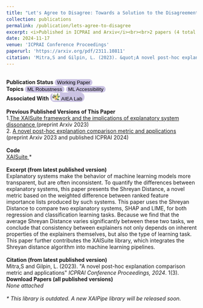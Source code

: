 ```yaml
---
title: "Let's Agree to Disagree: Towards a Solution to the Disagreement Problem in Explainability"
collection: publications
permalink: /publication/lets-agree-to-disagree
excerpt: <i>Published in ICPRAI and Arxiv</i><br><br>2 papers (4 total versioned papers). <br> Explanatory systems give us a peek under the hood of blackbox ML models. This collection encompasses my work analyzing differences between explanatory systems, quantifying these differences, and integrating the resulting metrics into machine learning pipelines.<br><br> <button style="border: 2px solid purple; color: purple; background-color: white; padding: 10px 20px; cursor: pointer; transition: background-color 0.3s, color 0.3s; font-size: 16px;" onmouseover="this.style.backgroundColor='purple'; this.style.color='white';" onmouseout="this.style.backgroundColor='white'; this.style.color='purple';"> Hover Me </button>
date: 2024-11-17
venue: 'ICPRAI Conference Proceedings'
paperurl: 'https://arxiv.org/pdf/2311.10811'
citation: 'Mitra,S and Gilpin, L. (2023). &quot;A novel post-hoc explanation comparison metric and applications&quot; <i>ICPRAI Conference Proceedings, 2024</i>. 1(3).'
---
```

<br> **Publication Status** <button style='border-radius:12px;background-color:rgb(203, 195, 227);border:none'> Working Paper </button> <br> **Topics** <button style='border-radius:12px;background-color:rgb(203, 195, 227);border:none'>ML Robustness</button> <button style='border-radius:12px;background-color:rgb(203, 195, 227);border:none'>ML Accessibility</button> <br> **Associated With** <button onclick="location.href='http://aiea-lab.github.io'" style='border-radius:12px;background-color:rgb(203, 195, 227);border:none'> <img src='../files/AIEALogo.png' style='height:20px;'/>  AIEA Lab</button><br><br>**Previous Published Versions of This Paper** <br> 1.<u>The XAISuite framework and the implications of explanatory system dissonance </u> (preprint Arxiv 2023) <br> 2. <u> A novel post-hoc explanation comparison metric and applications </u> (preprint Arxiv 2023 and published ICPRAI 2024) <br> <br> **Code** <br> <a href="github.com/11301858/XAISuite"> XAISuite </a> * <br><br> **Excerpt (from latest published version)**<br>Explanatory systems make the behavior of machine learning models more transparent, but are often inconsistent. To quantify the differences between explanatory systems, this paper presents the Shreyan Distance, a novel metric based on the weighted difference between ranked feature importance lists produced by such systems. This paper uses the Shreyan Distance to compare two explanatory systems, SHAP and LIME, for both regression and classification learning tasks. Because we find that the average Shreyan Distance varies significantly between these two tasks, we conclude that consistency between explainers not only depends on inherent properties of the explainers themselves, but also the type of learning task. This paper further contributes the XAISuite library, which integrates the Shreyan distance algorithm into machine learning pipelines. <br><br>**Citation (from latest published version)**<br>Mitra,S and Gilpin, L. (2023). &quot;A novel post-hoc explanation comparison metric and applications&quot; <i>ICPRAI Conference Proceedings, 2024</i>. 1(3).</i><br>**Download Papers (all published versions)**<br><i>None attached</i><br><br><i>* This library is outdated. A new XAIPipe library will be released soon.
